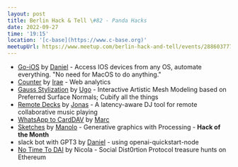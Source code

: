 ```yaml
---
layout: post
title: Berlin Hack & Tell \#82 - Panda Hacks
date: 2022-09-27
time: '19:15'
location: '[c-base](https://www.c-base.org)'
meetupUrl: https://www.meetup.com/berlin-hack-and-tell/events/288603777/
---
```


* [Go-iOS](https://github.com/danielpaulus/go-ios) by [Daniel](https://github.com/danielpaulus) - Access IOS devices from any OS, automate everything. "No need for MacOS to do anything."
* [Counter](https://github.com/ihucos/counter.dev) by [Irae](https://github.com/ihucos) - Web analytics
* [Gauss Stylization](https://cybertron.cg.tu-berlin.de/projects/gaussStylization
) by [Ugo](https://github.com/ugogon) - Interactive Artistic Mesh Modeling based on Preferred Surface Normals; Cubify all the things
* [Remote Decks](https://github.com/jonas-braun/remote-decks) by [Jonas](https://github.com/jonas-braun) - A latency-aware DJ tool for remote collaborative music playing
* [WhatsApp to CardDAV](https://github.com/remarcable/whatsapp-to-carddav) by [Marc](https://github.com/remarcable)
* [Sketches](https://github.com/manoloide/AllSketchs) by [Manolo](http://manoloide.com) - Generative graphics with Processing - **Hack of the Month**
* slack bot with GPT3 by [Daniel](https://github.com/danielpaulus) - using openai-quickstart-node
* [No Time To DAI](https://ethberlin3.dist0rtion.com/) by Nicola - Social Dist0rtion Protocol treasure hunts on Ethereum
